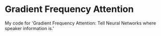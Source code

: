 # Gradient Frequency Attention
My code for 'Gradient Frequency Attention: Tell Neural Networks where speaker information is.'
